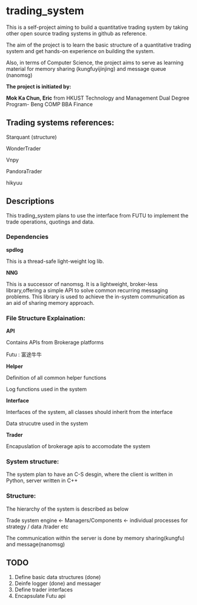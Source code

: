 # trading_system
This is a self-project aiming to build a quantitative trading system by taking other open source trading systems in github as reference.

The aim of the project is to learn the basic structure of a quantitative trading system and get hands-on experience on building the system.

Also, in terms of Computer Science, the project aims to serve as learning material for memory sharing (kungfuyijinjing) and message queue (nanomsg)

**The project is initiated by:**

**Mok Ka Chun, Eric** from HKUST Technology and Management Dual Degree Program- Beng COMP BBA Finance

## Trading systems references:
Starquant (structure)

WonderTrader

Vnpy

PandoraTrader

hikyuu


## Descriptions

This trading_system plans to use the interface from FUTU to implement the trade operations, quotings and data.

### Dependencies

**spdlog**

This is a thread-safe light-weight log lib.

**NNG**

This is a successor of nanomsg. It is a lightweight, broker-less library,offering a simple API to solve common recurring messaging problems. This library is used to achieve the in-system communication as an aid of sharing memory approach.

### File Structure Explaination:

**API**

Contains APIs from Brokerage platforms

Futu : 富途牛牛


**Helper**

Definition of all common helper functions

Log functions used in the system

**Interface**

Interfaces of the system, all classes should inherit from the interface

Data strucutre used in the system


**Trader**

Encapuslation of brokerage apis to accomodate the system

### System structure:

The system plan to have an C-S desgin, where the client is written in Python, server written in C++

### Structure:

The hierarchy of the system is described as below

Trade system engine <- Managers/Components <- individual processes for strategy / data /trader etc

The communication within the server is done by memory sharing(kungfu) and message(nanomsg)



## TODO
1. Define basic data structures (done)
2. Deinfe logger (done) and messager
3. Define trader interfaces
4. Encapsulate Futu api